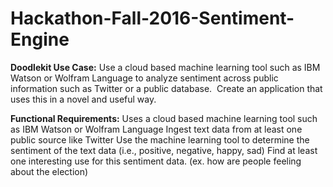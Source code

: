 # Hackathon-Fall-2016-Sentiment-Engine

<b>Doodlekit Use Case:</b>
Use a cloud based machine learning tool such as IBM Watson or Wolfram Language to analyze sentiment across public information such as Twitter or a public database.  Create an application that uses this in a novel and useful way.
 
 
<b>Functional Requirements:</b>
Uses a cloud based machine learning tool such as IBM Watson or Wolfram Language
Ingest text data from at least one public source like Twitter
Use the machine learning tool to determine the sentiment of the text data (i.e., positive, negative, happy, sad)
Find at least one interesting use for this sentiment data. (ex. how are people feeling about the election)
											
